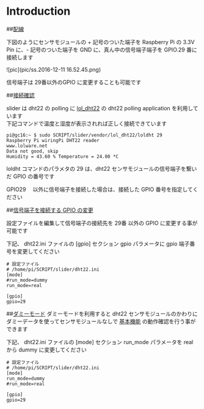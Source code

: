 # Introduction

##<u>配線</u>

下図のようにセンサモジュールの + 記号のついた端子を Raspberry Pi の 3.3V Pin に、- 記号のついた端子を GND に、真ん中の信号端子端子を GPIO.29 番に接続します

                      ![pic](pic/ss.2016-12-11 16.52.45.png)                                                                  

信号端子は 29番以外のGPIO に変更することも可能です

##<u>接続確認</u>

slider は dht22 の polling に [lol_dht22](https://github.com/technion/lol_dht22) の dht22 polling application を利用しています  
下記コマンドで温度と湿度が表示されれば正しく接続できています

```bash:
pi@gc16:~ $ sudo SCRIPT/slider/vendor/lol_dht22/loldht 29
Raspberry Pi wiringPi DHT22 reader
www.lolware.net
Data not good, skip
Humidity = 43.60 % Temperature = 24.00 *C
```

loldht コマンドのパラメタの 29 は、dht22 センサモジュールの信号端子を繋いだ GPIO の番号です

GPIO29 　以外に信号端子を接続した場合は、接続した GPIO 番号を指定してください

##<u>信号端子を接続する GPIO の変更</u>

設定ファイルを編集して信号端子の接続先を 29番 以外の GPIO に変更する事が可能です

下記、 dht22.ini ファイルの [gpio] セクション gpio パラメータに gpio 端子番号を変更してください

```bash:
# 設定ファイル
# /home/pi/SCRIPT/slider/dht22.ini
[mode]
#run_mode=dummy
run_mode=real

[gpio]
gpio=29
```

##<u>ダミーモード</u>
ダミーモードを利用すると dht22 センサモジュールのかわりにダミーデータを使ってセンサモジュールなしで [基本機能](slider_main_feature.md) の動作確認を行う事ができます

下記、 dht22.ini ファイルの [mode] セクション run_mode パラメータを real から dummy に変更してください

```bash:
# 設定ファイル
# /home/pi/SCRIPT/slider/dht22.ini
[mode]
run_mode=dummy
#run_mode=real

[gpio]
gpio=29
```
